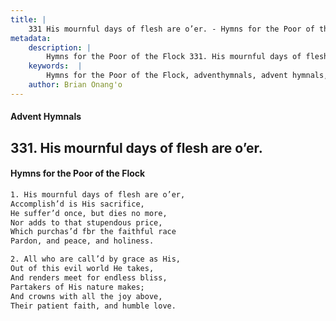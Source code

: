 ```yaml
---
title: |
    331 His mournful days of flesh are o’er. - Hymns for the Poor of the Flock
metadata:
    description: |
        Hymns for the Poor of the Flock 331. His mournful days of flesh are o’er.. His mournful days of flesh are o’er,  Accomplish’d is His sacrifice, He suffer’d once, but dies no more,  Nor adds to that stupendous price,  Which purchas’d fbr the faithful race  Pardon, and peace, and holiness. 
    keywords:  |
        Hymns for the Poor of the Flock, adventhymnals, advent hymnals, His mournful days of flesh are o’er., His mournful days of flesh are o’er, , 
    author: Brian Onang'o
---
```


#### Advent Hymnals
## 331. His mournful days of flesh are o’er.
####  Hymns for the Poor of the Flock

```txt
1. His mournful days of flesh are o’er, 
Accomplish’d is His sacrifice,
He suffer’d once, but dies no more, 
Nor adds to that stupendous price, 
Which purchas’d fbr the faithful race 
Pardon, and peace, and holiness.

2. All who are call’d by grace as His, 
Out of this evil world He takes, 
And renders meet for endless bliss, 
Partakers of His nature makes; 
And crowns with all the joy above, 
Their patient faith, and humble love.
```